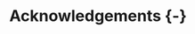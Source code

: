 # Acknowledgements {-}

<!--
I owe much to those have guided me through this incredible life.

To my grandparents, U.N. and Shanta, who helped raise me and continue to offer wisdom, inspiration, and laughs (in varying proportions). And to my dear Granny, Bizz, I wish you were still here.

To my dad, Richard, who instilled in us such strong values without ever imposing them, and set up the template for my scientific trajectory. Your love for the quirky And my mum, Rina, who has stuck by me through all sorts of tribulations.

To my siblings, Rohan and Vanessa, it's been amazing to watch both of you develop into such beautiful, strong people. 

To my friends -- too many to name here, but you know who you are -- you're the *best* and I love you. A special thanks to the Pembroke crew (David, Annika, Emilie, Boris, Max, Katharina, Karen and Campbell) for making my (limited) time here an absolute blast. And our Pembroke Genome Project on campus (Emilie and Luke).

To the staff of Pembroke College, you've made it feel like home. 

To John and Jenny, thank you for everything you've done for me.

To my gorgeous fiancée Charlotte, thank you for being so supportive and dragging yourself away from Bondi to come on this adventure. Your edits have been indispensable, and you have offered me respite. I look forward to continuing on our beautiful journey together.

To the wider network at EMBL and EBI, I'm so grateful that I joined the PhD program, and I've never wanted for any support or assistance.

To the Birney Research Group and our wider set of collaborators, it's been wonderful working with you, and I'm excited to see all the amazing science (or whatever else) you'll do throughout your careers. A special thank you to Tom Fitzgerald, for your constant and reassuring presence. 

To my Thesis Advisory Committee -- Virginie Uhlmann, Cornelius Gross, and Anne Ferguson-Smith -- thank you for your sage guidance throughout this process.

And finally, to the big dog himself, Ewan Birney. You've been the best supervisor I could have hoped for. Limitlessly generous and infinitely knowledgeable (from where I'm standing, at least), you're an inspiration. Thank you. 

-->
